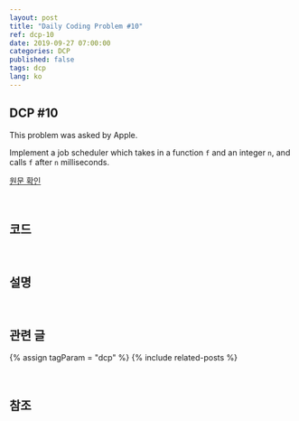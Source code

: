 ```yaml
---
layout: post
title: "Daily Coding Problem #10"
ref: dcp-10
date: 2019-09-27 07:00:00
categories: DCP
published: false
tags: dcp
lang: ko
---
```


## DCP #10
This problem was asked by Apple.

Implement a job scheduler which takes in a function `f` and an integer `n`, and calls `f` after `n` milliseconds.

[원문 확인](en-dcp-10.html) 

<br>

## 코드

<br>

## 설명

<br>

## 관련 글 <a id="related"></a>
{% assign tagParam = "dcp" %}
{% include related-posts %}

<br />

## 참조 <a id="ref"></a>